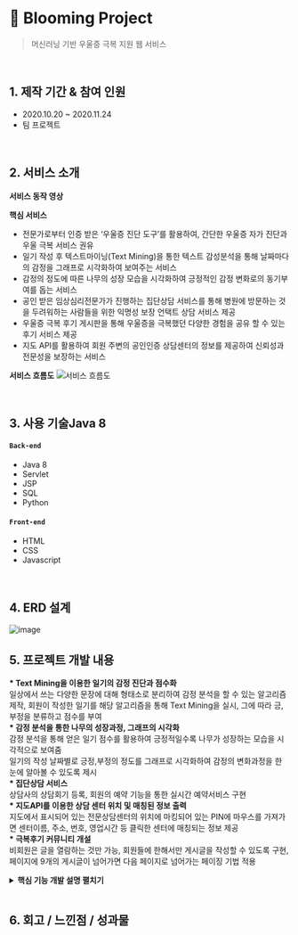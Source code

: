 # :pushpin: Blooming Project
>머신러닝 기반 우울증 극복 지원 웹 서비스 

</br>

## 1. 제작 기간 & 참여 인원
- 2020.10.20 ~ 2020.11.24
- 팀 프로젝트

</br>

## 2. 서비스 소개

__서비스 동작 영상__


__핵심 서비스__  
- 전문가로부터 인증 받은 ‘우울증 진단 도구’를 활용하여, 간단한 우울증 자가 진단과 우울 극복 서비스 권유
- 일기 작성 후 텍스트마이닝(Text Mining)을 통한 텍스트 감성분석을 통해 날짜마다의 감정을 그래프로 시각화하여 보여주는 서비스
- 감정의 정도에 따른 나무의 성장 모습을 시각화하여 긍정적인 감정 변화로의 동기부여를 돕는 서비스
- 공인 받은 임상심리전문가가 진행하는 집단상담 서비스를 통해 병원에 방문하는 것을 두려워하는 사람들을 위한 익명성 보장 언택트 상담 서비스 제공
- 우울증 극복 후기 게시판을 통해 우울증을 극복했던 다양한 경험을 공유 할 수 있는 후기 서비스 제공
- 지도 API를 활용하여 회원 주변의 공인인증 상담센터의 정보를 제공하여 신뢰성과 전문성을 보장하는 서비스

__서비스 흐름도__
![서비스 흐름도](https://user-images.githubusercontent.com/70616657/117522771-256f6000-aff0-11eb-8b3f-d4cd107c9442.PNG)
  

</br>

## 3. 사용 기술Java 8
#### `Back-end`
  - Java 8
  - Servlet
  - JSP
  - SQL
  - Python
#### `Front-end`
  - HTML
  - CSS
  - Javascript

</br>

## 4. ERD 설계
![image](https://user-images.githubusercontent.com/70616657/117235987-bf090700-ae62-11eb-869a-003342bd51a4.png)



## 5. 프로젝트 개발 내용  

__* Text Mining을 이용한 일기의 감정 진단과 점수화__  
일상에서 쓰는 다양한 문장에 대해 형태소로 분리하여 감정 분석을 할 수 있는 알고리즘 제작, 회원이 작성한 일기를 해당 알고리즘을 통해 Text Mining을 실시, 그에 따라 긍, 부정을 분류하고 점수를 부여  
__* 감정 분석을 통한 나무의 성장과정, 그래프의 시각화__  
감정 분석을 통해 얻은 일기 점수를 활용하여 긍정적일수록 나무가 성장하는 모습을 시각적으로 보여줌  
일기의 작성 날짜별로 긍정,부정의 정도를 그래프로 시각화하여 감정의 변화과정을 한 눈에 알아볼 수 있도록 제시  
__* 집단상담 서비스__  
상담사의 상담회기 등록, 회원의 예약 기능을 통한 실시간 예약서비스 구현  
__* 지도API를 이용한 상담 센터 위치 및 매칭된 정보 출력__  
지도에서 표시되어 있는 전문상담센터의 위치에 마킹되어 있는 PIN에 마우스를 가져가면 센터이름, 주소, 번호, 영업시간 등 클릭한 센터에 매칭되는 정보 제공  
__* 극복후기 커뮤니티 개설__  
비회원은 글을 열람하는 것만 가능, 회원들에 한해서만 게시글을 작성할 수 있도록 구현, 페이지에 9개의 게시글이 넘어가면 다음 페이지로 넘어가는 페이징 기법 적용  

<details>
<summary><b>핵심 기능 개발 설명 펼치기</b></summary>
<div markdown="1">

### 5.1. 전체 흐름
![image](https://user-images.githubusercontent.com/70616657/117235753-4b66fa00-ae62-11eb-9995-bab7b4a26955.png)

__MVC 모델을 기반으로 제작__
- Model: DB 테이블을 기반으로한 자바 class를 만들어 구현
- View: JSP 활용
- Controller: Servlet과 JSP를 활용
- DAO class를 통해 DB와 연동
- Python Flask를 활용하여 클라이언트로 부터 받은 데이터를 머신러닝으로 가공 후, Servlet에 반환.


<details>
<summary><b>일기 기능 펼치기</b></summary>
<div markdown="1">
  
### 5.2. 일기 기능
__5.2.1. 일기 작성 기능__  
- **데이터 입력 및 요청** :pushpin: [코드 확인]()  
  - JSP에서 form에서 Flask 서버 주소로 작성한 일기 데이터를 전송합니다.  
>![image](https://user-images.githubusercontent.com/70616657/117237466-0218a980-ae66-11eb-8c28-a68f27722238.png)
</br>
- **Flask** :pushpin: [코드 확인]()  
  - JSP로 부터 전송 받은 데이터를 학습한 모델로 가공 후, Servlet으로 return 합니다.
> ![image](https://user-images.githubusercontent.com/70616657/117237808-a7338200-ae66-11eb-9b9f-89cda20b8ef1.png)
</br>
- **Servlet** :pushpin: [코드 확인]()  
  - Flask로 부터 받아온 데이터를 DB에 저장합니다
>![image](https://user-images.githubusercontent.com/70616657/117238038-1f9a4300-ae67-11eb-856a-0214fc8885b1.png)

</br>
</br>

__5.2.2. 일기 출력 기능__  
- **날짜에 따른 일기 출력** :pushpin: [코드 확인]()
  - 사용자로 부터 날짜를 입력 받아 DB에서 해당 날짜에 해당하는 일기 데이터를 조회하여, 일기 제목을 출력해줍니다. 이 때, Ajax를 활용해 비동기화 출력을 구현했습니다.
  - 제목을 누르면, 일기 제목에 해당하는 구체적인 내용 값을 DB에서 조회하여 새 페이지에 출력해줍니다.
>![image](https://user-images.githubusercontent.com/70616657/117238166-5ff9c100-ae67-11eb-90fd-d6af9ae4b988.png)
>![image](https://user-images.githubusercontent.com/70616657/117238325-9e8f7b80-ae67-11eb-806d-44f633b03f32.png)

</br>
</br>

__5.2.3. 이미지, 그래프 출력 기능__  
- **그래프 출력** :pushpin: [코드 확인]()
  - 구글 차트 API를 양식을 활용하여 그래프를 구현했습니다. 작성한 일기 점수에 따라 그래프 점수를 책정하여 출력해줍니다.
>![image](https://user-images.githubusercontent.com/70616657/117238541-08a82080-ae68-11eb-9b9b-c55edf3f1714.png)
</br>
- **나무 성장 이미지 출력** :pushpin: [코드 확인]()
  - 일기 점수에 따라 출력할 이미지를 선택하여 출력해줍니다.
>![image](https://user-images.githubusercontent.com/70616657/117238690-5cb30500-ae68-11eb-8493-5866d522c279.png)
>![image](https://user-images.githubusercontent.com/70616657/117238694-5de43200-ae68-11eb-8863-018935fac1a5.png)


</div>
</details>

</br>

<details>
<summary><b>상담 예약 기능 펼치기</b></summary>
<div markdown="1">
  
### 5.3. 상담 예약 기능
__5.3.1. 상담 신청__  
- **상담 신청** :pushpin: [코드 확인]()
  - 상담 신청 버튼을 누르면, 상담 게시글을 작성한 상담자를 받고, 세션에 저장되어 있는 접속한 사람의 이메일과 연관된 정보를 DB에서 조회 후, 해당 데이터를 예약 테이블 DB에 저장합니다. 이 때, encodeURI를 활용했습니다.
>![image](https://user-images.githubusercontent.com/70616657/117238884-ad2a6280-ae68-11eb-9af8-70d495b36540.png)

</br>
</br>

__5.3.2. 상담 출력__  
- **상담 게시글 출력** :pushpin: [코드 확인]()
  - 세션에 저장된 이메일을 조회하여 회원, 상담사, 예약, 비예약 등 상황별로 출력문을 조정하여 상담 게시글 상태를 출력해줍니다. 
>![image](https://user-images.githubusercontent.com/70616657/117239343-8b7dab00-ae69-11eb-87a9-c3b82282ff67.png)
</br>
- **상담 예약 리스트 조회** :pushpin: [코드 확인]()
  - 세션에 저장된 이메일을 통해 접속한 사람과 연관된 상담 예약 현황을 예약 테이블 DB에서 조회하여 출력해줍니다.
>![image](https://user-images.githubusercontent.com/70616657/117239187-422d5b80-ae69-11eb-8462-4bfcb2d0d265.png)


</div>
</details>

</br>

<details>
<summary><b>지도, 센터 찾기 기능 펼치기</b></summary>
<div markdown="1">

### 5.4. 지도, 센터 찾기 기능
__5.4.1. 지도 기능__  
- **마커 표시** :pushpin: [코드 확인]()
  - 카카오톡 지도 API를 활용하여 지도와 관련된 서비스 구현했습니다.
>![image](https://user-images.githubusercontent.com/70616657/117239520-e2838000-ae69-11eb-98b5-4b1202c7d956.png)
</br>
- **센터 찾기 기능** :pushpin: [코드 확인]()
  - 마우스와 접촉한 데이터 문자열을 필요한 부분만 파싱 후, Ajax를 통해 파싱된 데이터를 DB에서 센터를 찾는 검색 조건으로 활용했습니다.
>![image](https://user-images.githubusercontent.com/70616657/117239557-fe872180-ae69-11eb-99a1-cdc1ad1aa2e6.png)
>![image](https://user-images.githubusercontent.com/70616657/117239565-00e97b80-ae6a-11eb-92fe-ba2bca3e1c2e.png)


</div>
</details>

</br>

<details>
<summary><b>로그인 기능 펼치기</b></summary>
<div markdown="1">

### 5.5. 로그인 기능
- **로그인 기능** :pushpin: [코드 확인]()
  - JSP form으로 부터 받은 회원 정보와 DB 내의 회원 정보 일치여부 확인하여 로그인 기능을 구현했습니다.
>![image](https://user-images.githubusercontent.com/70616657/117239719-41e19000-ae6a-11eb-9149-7fde4fb11e48.png)


</div>
</details>

</br>

</div>
</details>

</br>

## 6. 회고 / 느낀점 / 성과물
